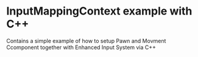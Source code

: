 # InputMappingContext example with C++

Contains a simple example of how to setup Pawn and Movment Ccomponent 
together with Enhanced Input System via C++
